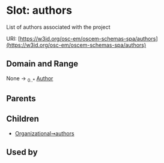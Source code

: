 
# Slot: authors

List of authors associated with the project

URI: [https://w3id.org/osc-em/oscem-schemas-spa/authors](https://w3id.org/osc-em/oscem-schemas-spa/authors)


## Domain and Range

None &#8594;  <sub>0..\*</sub> [Author](Author.md)

## Parents


## Children

 *  [Organizational➞authors](Organizational_authors.md)

## Used by

